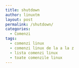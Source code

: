 ```yaml
---
title: shutdown
author: linuxtm
layout: post
permalink: /shutdown/
categories:
  - Comenzi
tags:
  - comenzi linux
  - comenzi linux de la a la z
  - lista comenzi linux
  - toate comenzile linux
---
```

